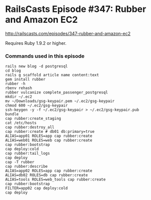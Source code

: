 # RailsCasts Episode #347: Rubber and Amazon EC2

http://railscasts.com/episodes/347-rubber-and-amazon-ec2

Requires Ruby 1.9.2 or higher.

### Commands used in this episode

```
rails new blog -d postgresql
cd blog
rails g scaffold article name content:text
gem install rubber
rubber -h
rbenv rehash
rubber vulcanize complete_passenger_postgresql
mkdir ~/.ec2
mv ~/Downloads/gsg-keypair.pem ~/.ec2/gsg-keypair
chmod 600 ~/.ec2/gsg-keypair
ssh-keygen -y -f ~/.ec2/gsg-keypair > ~/.ec2/gsg-keypair.pub
bundle
cap rubber:create_staging
cat /etc/hosts
cap rubber:destroy_all
cap rubber:create # db01 db:primary=true
ALIAS=app01 ROLES=app cap rubber:create
ALIAS=web01 ROLES=web cap rubber:create
cap rubber:bootstrap
cap deploy:cold
cap rubber:tail_logs
cap deploy
cap -T rubber
cap rubber:describe
ALIAS=app02 ROLES=app cap rubber:create
ALIAS=db02 ROLES=db cap rubber:create
ALIAS=tools ROLES=web_tools cap rubber:create
cap rubber:bootstrap
FILTER=app02 cap deploy:cold
cap deploy
```
